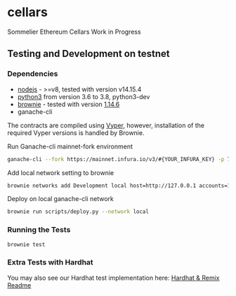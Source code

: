 # cellars
Sommelier Ethereum Cellars Work in Progress

## Testing and Development on testnet

### Dependencies
* [nodejs](https://nodejs.org/en/download/) - >=v8, tested with version v14.15.4
* [python3](https://www.python.org/downloads/release/python-368/) from version 3.6 to 3.8, python3-dev
* [brownie](https://github.com/iamdefinitelyahuman/brownie) - tested with version [1.14.6](https://github.com/eth-brownie/brownie/releases/tag/v1.14.6)
* ganache-cli

The contracts are compiled using [Vyper](https://github.com/vyperlang/vyper), however, installation of the required Vyper versions is handled by Brownie.

Run Ganache-cli mainnet-fork environment

```bash
ganache-cli --fork https://mainnet.infura.io/v3/#{YOUR_INFURA_KEY} -p 7545
```

Add local network setting to brownie

```bash
brownie networks add Development local host=http://127.0.0.1 accounts=10 evm_version=istanbul fork=mainnet port=7545 mnemonic=brownie cmd=ganache-cli timeout=300
```

Deploy on local ganache-cli network

```bash
brownie run scripts/deploy.py --network local
```

### Running the Tests

```bash
brownie test
```

### Extra Tests with Hardhat
You may also see our Hardhat test implementation here: [Hardhat & Remix Readme](extras/hardhat/hardhat.md)